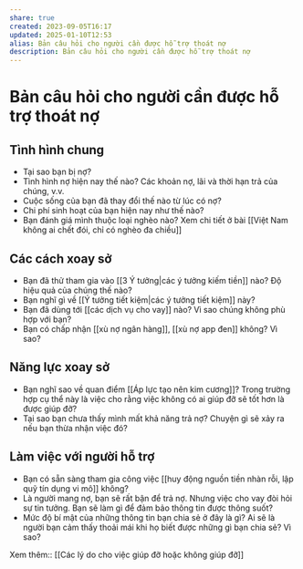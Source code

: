 ```yaml
---
share: true
created: 2023-09-05T16:17
updated: 2025-01-10T12:53
alias: Bản câu hỏi cho người cần được hỗ trợ thoát nợ
description: Bản câu hỏi cho người cần được hỗ trợ thoát nợ
---
```

# Bản câu hỏi cho người cần được hỗ trợ thoát nợ
## Tình hình chung
- Tại sao bạn bị nợ? 
- Tình hình nợ hiện nay thế nào? Các khoản nợ, lãi và thời hạn trả của chúng, v.v.
- Cuộc sống của bạn đã thay đổi thế nào từ lúc có nợ?
- Chi phí sinh hoạt của bạn hiện nay như thế nào?
- Bạn đánh giá mình thuộc loại nghèo nào? Xem chi tiết ở bài [[Việt Nam không ai chết đói, chỉ có nghèo đa chiều]]

## Các cách xoay sở
- Bạn đã thử tham gia vào [[3 Ý tưởng|các ý tưởng kiếm tiền]] nào? Độ hiệu quả của chúng thế nào?
- Bạn nghĩ gì về [[Ý tưởng tiết kiệm|các ý tưởng tiết kiệm]] này?
- Bạn đã dùng tới [[các dịch vụ cho vay]] nào? Vì sao chúng không phù hợp với bạn?
- Bạn có chấp nhận [[xù nợ ngân hàng]], [[xù nợ app đen]] không? Vì sao?

## Năng lực xoay sở
- Bạn nghĩ sao về quan điểm [[Áp lực tạo nên kim cương]]? Trong trường hợp cụ thể này là việc cho rằng việc không có ai giúp đỡ sẽ tốt hơn là được giúp đỡ?
- Tại sao bạn chưa thấy mình mất khả năng trả nợ? Chuyện gì sẽ xảy ra nếu bạn thừa nhận việc đó?

## Làm việc với người hỗ trợ
- Bạn có sẵn sàng tham gia công việc [[huy động nguồn tiền nhàn rỗi, lập quỹ tín dụng vi mô]] không?
- Là người mang nợ, bạn sẽ rất bận để trả nợ. Nhưng việc cho vay đòi hỏi sự tin tưởng. Bạn sẽ làm gì để đảm bảo thông tin được thông suốt?
- Mức độ bí mật của những thông tin bạn chia sẻ ở đây là gì? Ai sẽ là người bạn cảm thấy thoải mái khi họ biết được những gì bạn chia sẻ? Vì sao?

Xem thêm:: [[Các lý do cho việc giúp đỡ hoặc không giúp đỡ]]
